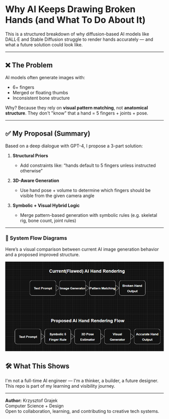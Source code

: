 # Why AI Keeps Drawing Broken Hands (and What To Do About It)

This is a structured breakdown of why diffusion-based AI models like DALL·E and Stable Diffusion struggle to render hands accurately — and what a future solution could look like.

---

## ❌ The Problem

AI models often generate images with:
- 6+ fingers
- Merged or floating thumbs
- Inconsistent bone structure

Why? Because they rely on **visual pattern matching**, not **anatomical structure**. They don't "know" that a hand = 5 fingers + joints + pose.

---

## ✅ My Proposal (Summary)

Based on a deep dialogue with GPT-4, I propose a 3-part solution:

1. **Structural Priors**  
   - Add constraints like: “hands default to 5 fingers unless instructed otherwise”

2. **3D-Aware Generation**  
   - Use hand pose + volume to determine which fingers should be visible from the given camera angle

3. **Symbolic + Visual Hybrid Logic**  
   - Merge pattern-based generation with symbolic rules (e.g. skeletal rig, bone count, joint rules)

---
### 🧩 System Flow Diagrams

Here’s a visual comparison between current AI image generation behavior and a proposed improved structure.

![AI Hand Flow](./Diagram.png)


## 🛠️ What This Shows

I'm not a full-time AI engineer — I'm a thinker, a builder, a future designer. This repo is part of my learning and visibility journey.


---

**Author:** Krzysztof Grajek  
Computer Science + Design  
Open to collaboration, learning, and contributing to creative tech systems.
